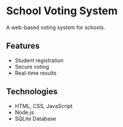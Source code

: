 ﻿# School Voting System

A web-based voting system for schools.

## Features
- Student registration
- Secure voting
- Real-time results

## Technologies
- HTML, CSS, JavaScript
- Node.js
- SQLite Database
